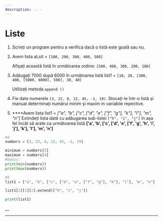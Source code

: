 ```yaml
---
description: .. -
---
```


# Liste

1. Scrieți un program pentru a verifica dacă o listă este goală sau nu.
2. Avem lista aLsit = `[100, 200, 300, 400, 500]`

   Afișați această listă în următoarea ordine: `[500, 400, 300, 200, 100]`

3. Adăugați 7000 după 6000 în următoarea listă list1 = `[10, 20, [300, 400, [5000, 6000], 500], 30, 40]`

   Utilizați metoda `append ()`

4. Fie date numerele `(3, 22, 8, 12, 45, -1, 19)`. Stocați-le într-o listă și manual determinați numărul minim și maxim in variabile repective.
5.  ****Avem lista list1 = _\["a", "b", \["c", \["d", "e", \["f", "g"\], "k"\], "l"\], "m", "n"\]_ Extindeți lista dată cu adăugarea sub-listei `["h", "i", "j"]` în așa fel încât să arate ca următoarea listă **\['a', 'b', \['c', \['d', 'e', \['f', 'g', 'h', 'i', 'j'\], 'k'\], 'l'\], 'm', 'n'\]**

```python
#4
numbers = [3, 22, 8, 12, 45, -1, 19]

minimum = numbers[5]
maximum = numbers[4]
#bonus:
print(min(numbers))
print(max(numbers))

#5
list1 = ["a", "b", ["c", ["d", "e", ["f", "g"], "k"], "l"], "m", "n"]

list1[2][1][2].extend(["h", "i", "j"])

print(list1)
```

\_\_

 ****



